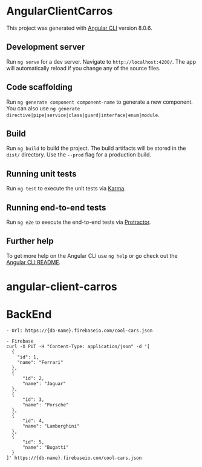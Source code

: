 # AngularClientCarros

This project was generated with [Angular CLI](https://github.com/angular/angular-cli) version 8.0.6.

## Development server

Run `ng serve` for a dev server. Navigate to `http://localhost:4200/`. The app will automatically reload if you change any of the source files.

## Code scaffolding

Run `ng generate component component-name` to generate a new component. You can also use `ng generate directive|pipe|service|class|guard|interface|enum|module`.

## Build

Run `ng build` to build the project. The build artifacts will be stored in the `dist/` directory. Use the `--prod` flag for a production build.

## Running unit tests

Run `ng test` to execute the unit tests via [Karma](https://karma-runner.github.io).

## Running end-to-end tests

Run `ng e2e` to execute the end-to-end tests via [Protractor](http://www.protractortest.org/).

## Further help

To get more help on the Angular CLI use `ng help` or go check out the [Angular CLI README](https://github.com/angular/angular-cli/blob/master/README.md).
# angular-client-carros

# BackEnd
    - Url: https://{db-name}.firebaseio.com/cool-cars.json

    - Firebase
    curl -X PUT -H "Content-Type: application/json" -d '[
      {
        "id": 1,
        "name": "Ferrari"
      },
      {
          "id": 2,
          "name": "Jaguar"
      },
      {
          "id": 3,
          "name": "Porsche"
      },
      {
          "id": 4,
          "name": "Lamborghini"
      },
      {
          "id": 5,
          "name": "Bugatti"
      }
    ]' https://{db-name}.firebaseio.com/cool-cars.json
